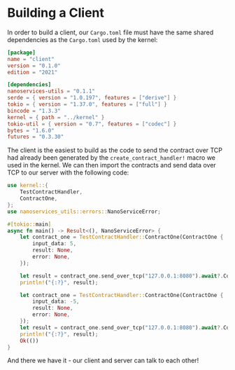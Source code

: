 # Building a Client

In order to build a client, our `Cargo.toml` file must have the same shared dependencies as the `Cargo.toml` used by the kernel:

```toml
[package]
name = "client"
version = "0.1.0"
edition = "2021"

[dependencies]
nanoservices-utils = "0.1.1"
serde = { version = "1.0.197", features = ["derive"] }
tokio = { version = "1.37.0", features = ["full"] }
bincode = "1.3.3"
kernel = { path = "../kernel" }
tokio-util = { version = "0.7", features = ["codec"] }
bytes = "1.6.0"
futures = "0.3.30"
```

The client is the easiest to build as the code to send the contract over TCP had already been generated by the `create_contract_handler!` macro we used in the kernel.
We can then import the contracts and send data over TCP to our server with the following code:

```rust
use kernel::{
    TestContractHandler,
    ContractOne,
};
use nanoservices_utils::errors::NanoServiceError;

#[tokio::main]
async fn main() -> Result<(), NanoServiceError> {
    let contract_one = TestContractHandler::ContractOne(ContractOne {
        input_data: 5,
        result: None,
        error: None,
    });

    let result = contract_one.send_over_tcp("127.0.0.1:8080").await?.ContractOne()?;
    println!("{:?}", result);

    let contract_one = TestContractHandler::ContractOne(ContractOne {
        input_data: -5,
        result: None,
        error: None,
    });
    let result = contract_one.send_over_tcp("127.0.0.1:8080").await?.ContractOne()?;
    println!("{:?}", result);
    Ok(())
}
```

And there we have it - our client and server can talk to each other!
